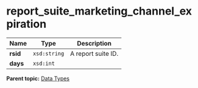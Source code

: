 # report_suite_marketing_channel_expiration

|Name|Type|Description|
|----|----|-----------|
|**rsid** |`xsd:string` | A report suite ID. |
|**days** |`xsd:int` | |

**Parent topic:** [Data Types](../data_types/c_datatypes.md)

